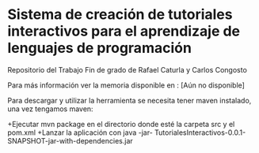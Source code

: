 # Sistema de creación de tutoriales interactivos para el aprendizaje de lenguajes de programación 

Repositorio del Trabajo Fin de grado de Rafael Caturla y Carlos Congosto

Para más información ver la memoria disponible en : [Aún no disponible]

Para descargar y utilizar la herramienta se necesita tener maven instalado, una vez tengamos maven:

  +Ejecutar mvn package en el directorio donde esté la carpeta src y el pom.xml
  +Lanzar la aplicación con java -jar- TutorialesInteractivos-0.0.1-SNAPSHOT-jar-with-dependencies.jar

